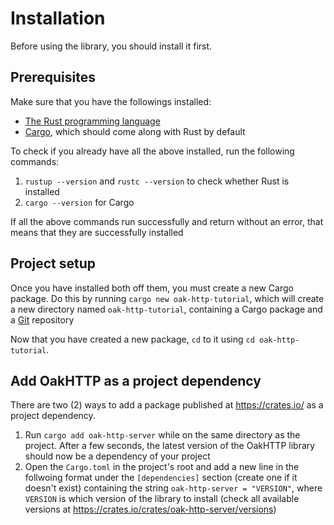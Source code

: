 # Installation

Before using the library, you should install it first.

## Prerequisites

Make sure that you have the followings installed:

- [The Rust programming language](https://www.rust-lang.org/tools/install)
- [Cargo](https://github.com/rust-lang/cargo), which should come along with Rust by default

To check if you already have all the above installed, run the following commands:

1) `rustup --version` and `rustc --version` to check whether Rust is installed
2) `cargo --version` for Cargo

If all the above commands run successfully and return without an error, that means that they are successfully installed

## Project setup

Once you have installed both off them, you must create a new Cargo package. Do this by running `cargo new oak-http-tutorial`, which will create a new directory named `oak-http-tutorial`, containing a Cargo package and a [Git](https://git-scm.com/) repository

Now that you have created a new package, `cd` to it using `cd oak-http-tutorial`.

## Add OakHTTP as a project dependency

There are two (2) ways to add a package published at <https://crates.io/> as a project dependency.

1) Run `cargo add oak-http-server` while on the same directory as the project. After a few seconds, the latest version of the OakHTTP library should now be a dependency of your project
2) Open the `Cargo.toml` in the project's root and add a new line in the follwoing format under the `[dependencies]` section (create one if it doesn't exist) containing the string `oak-http-server = "VERSION"`, where `VERSION` is which version of the library to install (check all available versions at <https://crates.io/crates/oak-http-server/versions>)
